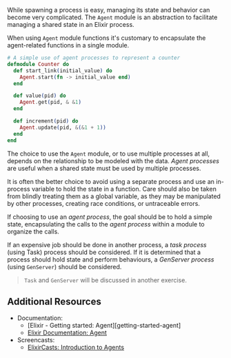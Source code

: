 While spawning a process is easy, managing its state and behavior can become very complicated. The `Agent` module is an abstraction to facilitate managing a shared state in an Elixir process.

When using `Agent` module functions it's customary to encapsulate the agent-related functions in a single module.

```elixir
# A simple use of agent processes to represent a counter
defmodule Counter do
  def start_link(initial_value) do
    Agent.start(fn -> initial_value end)
  end

  def value(pid) do
    Agent.get(pid, & &1)
  end

  def increment(pid) do
    Agent.update(pid, &(&1 + 1))
  end
end
```

The choice to use the `Agent` module, or to use multiple processes at all, depends on the relationship to be modeled with the data. _Agent processes_ are useful when a shared state must be used by multiple processes.

It is often the better choice to avoid using a separate process and use an in-process variable to hold the state in a function. Care should also be taken from blindly treating them as a global variable, as they may be manipulated by other processes, creating race conditions, or untraceable errors.

If choosing to use an _agent process_, the goal should be to hold a simple state, encapsulating the calls to the _agent process_ within a module to organize the calls.

If an expensive job should be done in another process, a _task process_ (using Task) process should be considered. If it is determined that a process should hold state and perform behaviours, a _GenServer process_ (using `GenServer`) should be considered.

> `Task` and `GenServer` will be discussed in another exercise.

## Additional Resources

- Documentation:
  - [Elixir - Getting started: Agent][getting-started-agent]
  - [Elixir Documentation: Agent][elixir-doc-agent]
- Screencasts:
  - [ElixirCasts: Introduction to Agents][elixircasts-agent]

[elixircasts-agent]: https://elixircasts.io/intro-to-agents
[elixir-doc-agent]: https://hexdocs.pm/elixir/Agent.html
[getting-started-elixir]: https://elixir-lang.org/getting-started/mix-otp/agent.html
